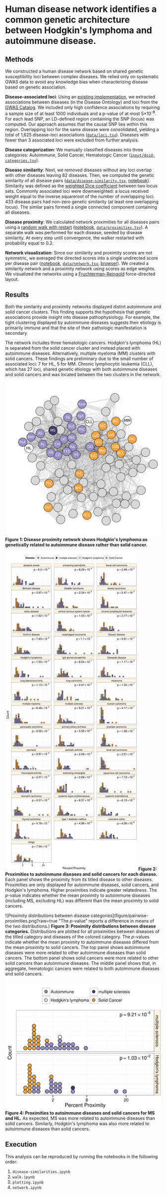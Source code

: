 # Human disease network identifies a common genetic architecture between Hodgkin's lymphoma and autoimmune disease.

## Methods

We constructed a human disease network based on shared genetic susceptibility loci between complex diseases. We relied only on systematic GWAS data to avoid any knowledge bias when characterizing disease based on genetic association.

**Disease-associated loci**: Using an [existing implementation](https://dx.doi.org/10.15363/thinklab.d80), we extracted associations between diseases (in the Disease Ontology) and loci from the [GWAS Catalog](https://dx.doi.org/10.1093/nar/gkt1229). We included only high confidence associations by requiring a sample size of at least 1000 individuals and a p-value of at most 5×10<sup>-8</sup>. For each lead SNP, an LD-defined region containing the SNP (locus) was computed. Our approach assumes that the causal SNP lies within this region. Overlapping loci for the same disease were consolidated, yielding a total of 1,625 disease-loci associations ([`data/loci.tsv`](data/loci.tsv)). Diseases with fewer than 3 associated loci were excluded from further analysis.

**Disease categorization**: We manually classified diseases into three categories: Autoimmune, Solid Cancer, Hematologic Cancer ([`input/doid-categories.tsv`](input/doid-categories.tsv)).

**Disease similarity**: Next, we removed diseases without any loci overlap with other diseases leaving 82 diseases. Then, we computed the genetic similarity of all disease pairs ([`data/disease-similarity.tsv`](data/disease-similarity.tsv), [notebook](disease-similarities.ipynb)). Similarity was defined as the [weighted Dice coefficient](http://dl.acm.org/citation.cfm?id=972695.972699) between two locus sets. Commonly associated loci were downweighted: a locus received weight equal to the inverse squareroot of the number of overlapping loci. 433 disease pairs had non-zero genetic similarity (at least one overlapping locus). The similar pairs formed a single connected component containing all diseases.

**Disease proximity**: We calculated network proximities for all diseases pairs using a [random walk with restart](https://dx.doi.org/10.1145/1014052.1014135) ([notebook](walk.ipynb), [`data/proximities.tsv`](data/proximities.tsv)). A separate walk was performed for each disease, seeded by disease similarity. At every step until convergence, the walker restarted with probability equal to 0.2.

**Network visualization**: Since our similarity and proximity scores are not symmetric, we averaged the directed scores into a single undirected score per disease pair ([notebook](network.ipynb), [`data/network.tsv`](data/network.tsv), [browser](http://htmlpreview.github.io/?https://github.com/dhimmel/hodgkins/blob/master/tables.html)). We created a similarity network and a proximity network using scores as edge weights. We visualized the networks using a [Fruchterman-Reingold](https://dx.doi.org/10.1002/spe.4380211102) force-directed layout.

## Results

Both the similarity and proximity networks displayed distint autoimmune and solid cancer clusters. This finding supports the hypothesis that genetic associations provide insight into disease pathophysiology. For example, the tight clustering displayed by autoimmune diseases suggests their etiology is primarily immune and that the site of their pathologic manifestation is secondary.

The network includes three hematologic cancers. Hodgkin's lymphoma (HL) is separated from the solid cancer cluster and instead placed with autoimmune diseases. Alternatively, multiple myeloma (MM) clusters with solid cancers. These findings are preliminary due to the small number of associated loci: 7 for HL, 5 for MM. Chronic lymphocytic leukemia (CLL), which has 27 loci, shared genetic etiology with both autoimmune diseases and solid cancers and was located between the two clusters in the network.

![Hodgkin's lymphoma clusters with autoimmune diseases rather than solid cancers in a genetic proximity network](figure/proximity-network.png?raw=true "Proximity network. Autoimmune diseases are purple and solid cancers are orange.")
**Figure 1: Disease proximity network shows Hodgkin's lymphoma as genetically related to autoimmune disease rather than solid cancer.**

![Proximities to autoimmune diseases and solid cancers for each disease](figure/disease-proximities.png?raw=true "Pairwise disease proximities")
**Figure 2: Proximities to autoimmune diseases and solid cancers for each disease.** Each panel shows the proximity from its titled disease to other diseases. Proximities are only displayed for autoimmune diseases, solid cancers, and Hodgkin's lymphoma. Higher proximities indicate greater relatedness. The *p*-value indicates whether the mean proximity to autoimmune diseases (including MS, excluding HL) was different than the mean proximity to solid cancers. 

![Proximity distributions between disease categories](figure/pairwise-proximities.png?raw=true "The *p*-value" reports a difference in means of the two distributions.)
**Figure 3: Proximity distributions between disease categories.** Distributions are plotted for all proximities between diseases of the titled category and diseases of the colored category. The *p*-values indicate whether the mean proximity to autoimmune diseases differed from the mean proximity to solid cancers. The top panel shows autoimmune diseases were more related to other autoimmune diseases than solid cancers. The bottom panel shows solid cancers were more related to other solid cancers than autoimmune diseases. The middle panel shows that, in aggregate, hematologic cancers were related to both autoimmune diseases and solid cancers.

![Proximities to autoimmune diseases and solid cancers for MS and HL](figure/ms-hl-dotplot.png?raw=true "Proximities to autoimmune diseases and solid cancers for MS and HL")
**Figure 4: Proximities to autoimmune diseases and solid cancers for MS and HL.** As expected, MS was more related to autoimmune diseases than solid cancers. Similarly, Hodgkin's lymphoma was also more related to autoimmune diseases than solid cancers.

## Execution

This analysis can be reproduced by running the notebooks in the following order:

1. `disease-similarities.ipynb`
2. `walk.ipynb`
3. `plotting.ipynb`
3. `network.ipynb`
